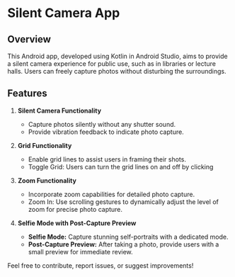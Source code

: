 # Silent Camera App

## Overview
This Android app, developed using Kotlin in Android Studio, aims to provide a silent camera experience for public use, such as in libraries or lecture halls. Users can freely capture photos without disturbing the surroundings.

## Features
1. **Silent Camera Functionality**
   - Capture photos silently without any shutter sound.
   - Provide vibration feedback to indicate photo capture.
     
2. **Grid Functionality**
   - Enable grid lines to assist users in framing their shots.
   - Toggle Grid: Users can turn the grid lines on and off by clicking

3. **Zoom Functionality**
   - Incorporate zoom capabilities for detailed photo capture.
   - Zoom In: Use scrolling gestures to dynamically adjust the level of zoom for precise photo capture.

4. **Selfie Mode with Post-Capture Preview**
   - **Selfie Mode:** Capture stunning self-portraits with a dedicated mode.
   - **Post-Capture Preview:** After taking a photo, provide users with a small preview for immediate review.

Feel free to contribute, report issues, or suggest improvements!
